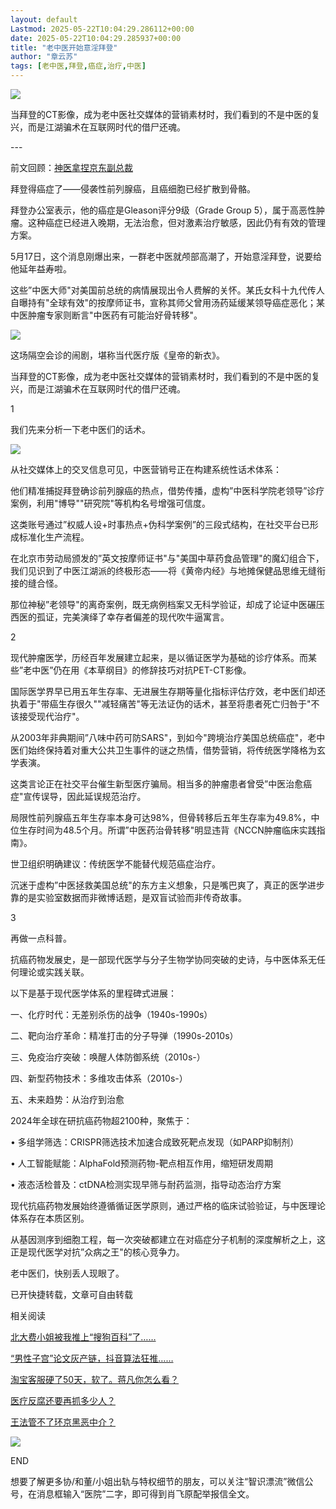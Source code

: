 ```yaml
---
layout: default
Lastmod: 2025-05-22T10:04:29.286112+00:00
date: 2025-05-22T10:04:29.285937+00:00
title: "老中医开始意淫拜登"
author: "章云苏"
tags: [老中医,拜登,癌症,治疗,中医]
---
```


![](https://images.weserv.nl/?url=https%3A//mmbiz.qpic.cn/sz_mmbiz_jpg/WShl5CJ8pDCBibic58WTemRaWkgUJGSO9Kzt15FibLKy4scU5XEKpIXEvja3eYyQTMh4ibywibmu7Iky2eI8tNaPgAw/640%3Fwx_fmt%3Djpeg%26from%3Dappmsg)

当拜登的CT影像，成为老中医社交媒体的营销素材时，我们看到的不是中医的复兴，而是江湖骗术在互联网时代的借尸还魂。

\---

前文回顾：[神医拿捏京东副总裁](https://mp.weixin.qq.com/s?__biz=MzUzNjA0NDY4OA==&mid=2247484237&idx=1&sn=a86c748dfaa7bfa50c1141d978de7f69&scene=21#wechat_redirect)

拜登得癌症了——侵袭性前列腺癌，且癌细胞已经扩散到骨骼。

拜登办公室表示，他的癌症是Gleason评分9级（Grade Group 5），属于高恶性肿瘤。这种癌症已经进入晚期，无法治愈，但对激素治疗敏感，因此仍有有效的管理方案。

5月17日，这个消息刚爆出来，一群老中医就颅部高潮了，开始意淫拜登，说要给他延年益寿啦。

这些”中医大师"对美国前总统的病情展现出令人费解的关怀。某氏女科十九代传人自曝持有"全球有效"的按摩师证书，宣称其师父曾用汤药延缓某领导癌症恶化；某中医肿瘤专家则断言"中医药有可能治好骨转移"。

![](https://images.weserv.nl/?url=https%3A//mmbiz.qpic.cn/sz_mmbiz_jpg/WShl5CJ8pDCBibic58WTemRaWkgUJGSO9KgEyrT7icUy1jc28L2GH02o1a3ejz6pfic1HVoia4nrxj2nibLfsHd2RvEw/640%3Fwx_fmt%3Djpeg%26from%3Dappmsg)

这场隔空会诊的闹剧，堪称当代医疗版《皇帝的新衣》。

当拜登的CT影像，成为老中医社交媒体的营销素材时，我们看到的不是中医的复兴，而是江湖骗术在互联网时代的借尸还魂。

1

我们先来分析一下老中医们的话术。

![](https://images.weserv.nl/?url=https%3A//mmbiz.qpic.cn/sz_mmbiz_jpg/WShl5CJ8pDCBibic58WTemRaWkgUJGSO9KCHRlrDGviczemTibMbqTfFDPuf9XhNNetahkwecEqVLQKaJKmf0Y5dicA/640%3Fwx_fmt%3Djpeg%26from%3Dappmsg)

从社交媒体上的交叉信息可见，中医营销号正在构建系统性话术体系：

他们精准捕捉拜登确诊前列腺癌的热点，借势传播，虚构”中医科学院老领导”诊疗案例，利用"博导""研究院"等机构名号增强可信度。

这类账号通过”权威人设+时事热点+伪科学案例”的三段式结构，在社交平台已形成标准化生产流程。

在北京市劳动局颁发的”英文按摩师证书"与"美国中草药食品管理"的魔幻组合下，我们见识到了中医江湖派的终极形态——将《黄帝内经》与地摊保健品思维无缝衔接的缝合怪。

那位神秘”老领导"的离奇案例，既无病例档案又无科学验证，却成了论证中医碾压西医的孤证，完美演绎了幸存者偏差的现代吹牛逼寓言。

2

现代肿瘤医学，历经百年发展建立起来，是以循证医学为基础的诊疗体系。而某些”老中医”仍在用《本草纲目》的修辞技巧对抗PET-CT影像。

国际医学界早已用五年生存率、无进展生存期等量化指标评估疗效，老中医们却还执着于"带癌生存很久""减轻痛苦"等无法证伪的话术，甚至将患者死亡归咎于"不该接受现代治疗"。

从2003年非典期间”八味中药可防SARS"，到如今"跨境治疗美国总统癌症"，老中医们始终保持着对重大公共卫生事件的谜之热情，借势营销，将传统医学降格为玄学表演。

这类言论正在社交平台催生新型医疗骗局。相当多的肿瘤患者曾受”中医治愈癌症"宣传误导，因此延误规范治疗。

局限性前列腺癌五年生存率本身可达98%，但骨转移后五年生存率为49.8%，中位生存时间为48.5个月。所谓”中医药治骨转移"明显违背《NCCN肿瘤临床实践指南》。

世卫组织明确建议：传统医学不能替代规范癌症治疗。

沉迷于虚构”中医拯救美国总统"的东方主义想象，只是嘴巴爽了，真正的医学进步靠的是实验室数据而非微博话题，是双盲试验而非传奇故事。

3

再做一点科普。

抗癌药物发展史，是一部现代医学与分子生物学协同突破的史诗，与中医体系无任何理论或实践关联。

以下是基于现代医学体系的里程碑式进展：

一、化疗时代：无差别杀伤的战争（1940s-1990s）

二、靶向治疗革命：精准打击的分子导弹（1990s-2010s）

三、免疫治疗突破：唤醒人体防御系统（2010s-）

四、新型药物技术：多维攻击体系（2010s-）

五、未来趋势：从治疗到治愈

2024年全球在研抗癌药物超2100种，聚焦于：

• 多组学筛选：CRISPR筛选技术加速合成致死靶点发现（如PARP抑制剂）

• 人工智能赋能：AlphaFold预测药物-靶点相互作用，缩短研发周期

• 液态活检普及：ctDNA检测实现早筛与耐药监测，指导动态治疗方案

现代抗癌药物发展始终遵循循证医学原则，通过严格的临床试验验证，与中医理论体系存在本质区别。

从基因测序到细胞工程，每一次突破都建立在对癌症分子机制的深度解析之上，这正是现代医学对抗”众病之王"的核心竞争力。

老中医们，快别丢人现眼了。

已开快捷转载，文章可自由转载

相关阅读

[北大费小姐被我推上“搜狗百科”了……](https://mp.weixin.qq.com/s?__biz=MzUzNjA0NDY4OA==&mid=2247484875&idx=1&sn=0426a2861373f6beb08eb4fbf77353d3&scene=21#wechat_redirect)

[“男性子宫”论文灰产链，抖音算法狂推……](https://mp.weixin.qq.com/s?__biz=MzUzNjA0NDY4OA==&mid=2247484845&idx=1&sn=b9d01827f352d3e81efd47a8476986f0&scene=21#wechat_redirect)

[淘宝客服硬了50天，软了。蒋凡你怎么看？](https://mp.weixin.qq.com/s?__biz=MzUzNjA0NDY4OA==&mid=2247484585&idx=1&sn=3aab6703407b2a8dbd8b4841e5d04eb2&scene=21#wechat_redirect)

[医疗反腐还要再抓多少人？](https://mp.weixin.qq.com/s?__biz=MzUzNjA0NDY4OA==&mid=2247484390&idx=1&sn=7b3ed6a50f761d5901dc68622846e8c7&scene=21#wechat_redirect)

[王法管不了环京黑恶中介？](https://mp.weixin.qq.com/s?__biz=MzUzNjA0NDY4OA==&mid=2247484566&idx=1&sn=60346f06ec317f53957064079e26c200&scene=21#wechat_redirect)

![](https://images.weserv.nl/?url=https%3A//mmbiz.qpic.cn/mmbiz_png/laADTC8BCK4s6XTkV1zgY7Ndw3fVeyGpxIIj30oUzpUnwIcafcXhx66GztUhxGc2FM8I09uwLbMwUFOQfZVGcg/640%3Fwx_fmt%3Dpng)

END

想要了解更多协/和董/小姐出轨与特权细节的朋友，可以关注“智识漂流”微信公号，在消息框输入“医院”二字，即可得到肖飞原配举报信全文。

